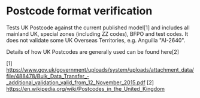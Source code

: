 # Postcode format verification

Tests UK Postcode against the current published model[1] and includes all mainland UK, special zones (including ZZ codes), BFPO and test codes. It does not validate some UK Overseas Territories, e.g. Anguilla "AI-2640".

Details of how UK Postcodes are generally used can be found here[2]


[1] https://www.gov.uk/government/uploads/system/uploads/attachment_data/file/488478/Bulk_Data_Transfer_-_additional_validation_valid_from_12_November_2015.pdf 
[2] https://en.wikipedia.org/wiki/Postcodes_in_the_United_Kingdom